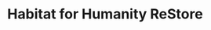 ---
title: "Habitat for Humanity ReStore"
url: /denver/habitat-for-humanity-restore/
shop: Gebrauchtwaren
---